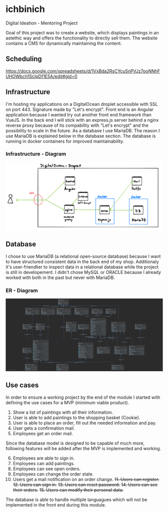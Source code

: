 # ichbinich
Digital Ideation - Mentoring Project

Goal of this project was to create a website, which displays paintings in an astethic way and offers the functionality to directly sell them. 
The website contains a CMS for dynamically maintaining the content.

## Scheduling
https://docs.google.com/spreadsheets/d/1VxBda2RsCYcu5nPVJz7ooNNhFUHOWbch1ScIpDf1E5A/edit#gid=0

## Infrastructure
I'm hosting my applications on a DigitalOcean droplet accessible with SSL on port 443. Signature made by "Let's encrypt". Front end is an Angular application because I wanted try out another front end framework than VueJS. In the back end I will stick with an express.js server behind a nginx reverse proxy because of its compability with "Let's encrypt" and the possibility to scale in the future. As a database I use MariaDB. The reason I use MariaDB is explained below in the database section. The database is running in docker containers for improved maintainability.

### Infrastructure - Diagram
![infrastructure-diagram](doku/infrastructure-diagram.jpeg)

## Database
I chose to use MariaDB (a relational open-source database) because I want to have structured consistent data in the back end of my shop. Additionaly it's user-friendlier to inspect data in a relational database while the project is still in developement. I didn't chose MySQL or ORACLE because I already worked with both in the past but never with MariaDB.  

### ER - Diagram
![er-diagram](doku/database.JPG)

## Use cases
In order to ensure a working project by the end of the module I started with defining the use cases for a MVP (minimum viable product).

1. Show a list of paintings with all their information.
2. User is able to add paintings to the shopping basket (Cookie).
3. User is able to place an order, fill out the needed information and pay.
4. User gets a confirmation mail.
5. Employees get an order mail.

Since the database model is designed to be capable of much more, following features will be added after the MVP is implemented and working.

6. Employees are able to sign in.
7. Employees can add paintings.
8. Employees can see open orders.
9. Employees can change the order state.
10. Users get a mail notification on an order change.
~~11. Users can register.~~
~~12. Users can sign in.~~
~~13. Users can reset password.~~
~~14. Users can see their orders.~~
~~15. Users can modify their personal data.~~

The database is able to handle multiple languagues which will not be implemented in the front end during this module.

